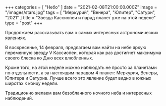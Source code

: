 +++
categories = [ "Небо" ]
date = "2021-02-08T21:00:00.000Z"
image = "/images/stars.jpg"
tags = [ "Меркурий", "Венера", "Юпитер", "Сатурн", "2021" ]
title = "Звезда Кассиопеи и парад планет уже на этой неделе"
type = "post"
+++

Продолжаем рассказывать вам о самых интересных астрономических явлениях.  
  
В воскресенье, 14 февраля, предлагаем вам найти на небе яркую переменную звезду V Кассиопеи, которая как раз достигнет максимума своего блеска ко Дню всех влюбленных.  
  
Кроме того, на этой неделе можно наблюдать не просто за планетами по отдельности, а за настоящим парадом 4 планет: Меркурия, Венеры, Юпитера и Сатурна. Лучше всего это явление будет видно в южных широтах к концу недели.  
  
Традиционно желаем вам безоблачного ночного неба и интересных наблюдений.
